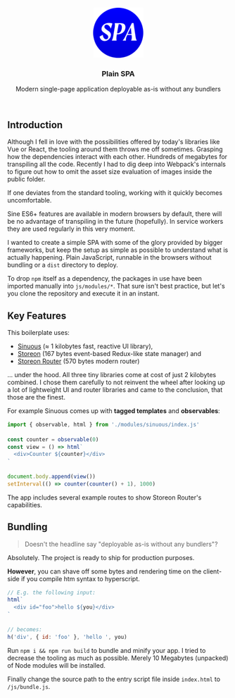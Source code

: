 <p align="center">
  <img src="./img/icon.svg" alt="Logo of Plain SPA" height="114">
</p>

<h3 align="center">Plain SPA</h3>

<p align="center">
  Modern single-page application deployable as-is without any bundlers<br>
</p>

<br>

## Introduction

Although I fell in love with the possibilities offered by today's libraries like Vue or React, the tooling around them throws me off sometimes. Grasping how the dependencies interact with each other. Hundreds of megabytes for transpiling all the code. Recently I had to dig deep into Webpack's internals to figure out how to omit the asset size evaluation of images inside the public folder.

If one deviates from the standard tooling, working with it quickly becomes uncomfortable.

Sine ES6+ features are available in modern browsers by default, there will be no advantage of transpiling in the future (hopefully). In service workers they are used regularly in this very moment.

I wanted to create a simple SPA with some of the glory provided by bigger frameworks, but keep the setup as simple as possible to understand what is actually happening. Plain JavaScript, runnable in the browsers without bundling or a `dist` directory to deploy.

To drop `npm` itself as a dependency, the packages in use have been imported manually into `js/modules/*`. That sure isn't best practice, but let's you clone the repository and execute it in an instant.

## Key Features

This boilerplate uses:
  - [Sinuous](https://github.com/luwes/sinuous) (≈ 1 kilobytes fast, reactive UI library),
  - [Storeon](https://github.com/storeon/storeon) (167 bytes event-based Redux-like state manager) and
  - [Storeon Router](https://github.com/storeon/router) (570 bytes modern router)

… under the hood. All three tiny libraries come at cost of just 2 kilobytes combined. I chose them carefully to not reinvent the wheel after looking up a lot of lightweight UI and router libraries and came to the conclusion, that those are the finest.

For example Sinuous comes up with **tagged templates** and **observables**:

```js
import { observable, html } from './modules/sinuous/index.js'

const counter = observable(0)
const view = () => html`
  <div>Counter ${counter}</div>
`

document.body.append(view())
setInterval(() => counter(counter() + 1), 1000)
```

The app includes several example routes to show Storeon Router's capabilities.

## Bundling

> Doesn't the headline say "deployable as-is without any bundlers"?

Absolutely. The project is ready to ship for production purposes.

**However**, you can shave off some bytes and rendering time on the client-side if you compile htm syntax to hyperscript.

```js
// E.g. the following input:
html`
  <div id="foo">hello ${you}</div>
`

// becomes:
h('div', { id: 'foo' }, 'hello ', you)
```

Run `npm i && npm run build` to bundle and minify your app. I tried to decrease the tooling as much as possible. Merely 10 Megabytes (unpacked) of Node modules will be installed.

Finally change the source path to the entry script file inside `index.html` to `/js/bundle.js`.
